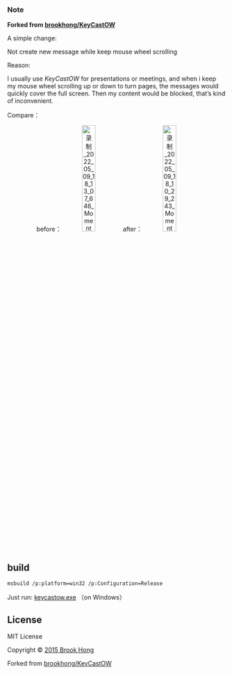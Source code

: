 ### Note

**Forked from [brookhong/KeyCastOW](https://github.com/brookhong/KeyCastOW)**

A simple change:

Not create new message while keep mouse wheel scrolling

Reason:

I usually use *KeyCastOW* for presentations or meetings, and when i keep my mouse wheel scrolling up or down to turn pages, the messages would quickly cover the full screen. Then my content would be blocked, that’s kind of inconvenient. 

Compare：

<center>before：<img src="https://umeta.oss-cn-beijing.aliyuncs.com/blog/%E5%BD%95%E5%88%B6_2022_05_09_18_13_07_646_Moment.jpg" alt="录制_2022_05_09_18_13_07_646_Moment" width=25% /> &nbsp&nbsp after：<img src="https://umeta.oss-cn-beijing.aliyuncs.com/blog/%E5%BD%95%E5%88%B6_2022_05_09_18_10_29_243_Moment.jpg" alt="录制_2022_05_09_18_10_29_243_Moment" width=25% /> </center>


## build

```shell
msbuild /p:platform=win32 /p:Configuration=Release
```

Just run:  [keycastow.exe](keycastow.exe)  （on Windows）

## License

MIT License

Copyright © [2015 Brook Hong](https://brookhong.github.io/)

Forked from [brookhong/KeyCastOW](https://github.com/brookhong/KeyCastOW)
